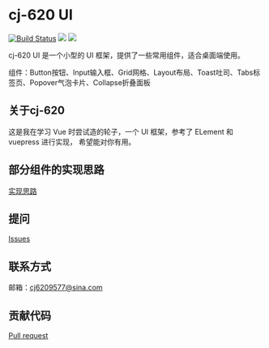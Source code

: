 # cj-620 UI
[![Build Status](https://travis-ci.org/cj620/cj-ui.svg?branch=master)](https://travis-ci.org/cj620/cj-ui)
![](https://img.shields.io/badge/language-JavaScript-yellow.svg)
![](https://img.shields.io/badge/license-MIT-000000.svg)

cj-620 UI 是一个小型的 UI 框架，提供了一些常用组件，适合桌面端使用。

组件：Button按钮、Input输入框、Grid网格、Layout布局、Toast吐司、Tabs标签页、Popover气泡卡片、Collapse折叠面板

## 关于cj-620

这是我在学习 Vue 时尝试造的轮子，一个 UI 框架，参考了 ELement 和 vuepress 进行实现，
希望能对你有用。

## 部分组件的实现思路
[实现思路](https://github.com/cj620/cj-ui/issues)
## 提问
[Issues](https://github.com/cj620/cj-ui/issues)
## 联系方式
邮箱：cj6209577@sina.com
## 贡献代码
[Pull request](https://github.com/cj620/cj-ui/pulls)